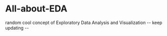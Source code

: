 # All-about-EDA
random cool concept of Exploratory Data Analysis and Visualization -- keep updating --
